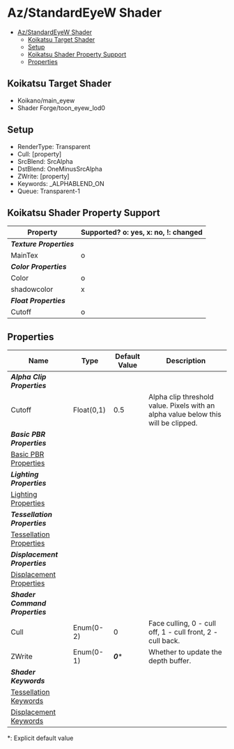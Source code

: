 # Az/StandardEyeW Shader

- [Az/StandardEyeW Shader](#azstandardeyew-shader)
  - [Koikatsu Target Shader](#koikatsu-target-shader)
  - [Setup](#setup)
  - [Koikatsu Shader Property Support](#koikatsu-shader-property-support)
  - [Properties](#properties)

## Koikatsu Target Shader
- Koikano/main_eyew
- Shader Forge/toon_eyew_lod0

## Setup
- RenderType: Transparent
- Cull: [property]
- SrcBlend: SrcAlpha
- DstBlend: OneMinusSrcAlpha
- ZWrite: [property]
- Keywords: _ALPHABLEND_ON
- Queue: Transparent-1

## Koikatsu Shader Property Support
| Property                 | Supported? o: yes, x: no, !: changed |
| ------------------------ | ------------------------------------ |
| ***Texture Properties*** |                                      |
| MainTex                  | o                                    |
| ***Color Properties***   |                                      |
| Color                    | o                                    |
| shadowcolor              | x                                    |
| ***Float Properties***   |                                      |
| Cutoff                   | o                                    |

## Properties
| Name                                                             | Type       | Default Value | Description                                                                        |
| ---------------------------------------------------------------- | ---------- | ------------- | ---------------------------------------------------------------------------------- |
| ***Alpha Clip Properties***                                      |            |               |                                                                                    |
| Cutoff                                                           | Float(0,1) | 0.5           | Alpha clip threshold value. Pixels with an alpha value below this will be clipped. |
| ***Basic PBR Properties***                                       |            |               |                                                                                    |
| [Basic PBR Properties](basic_pbr_properties.md)                  |            |               |                                                                                    |
| ***Lighting Properties***                                        |            |               |                                                                                    |
| [Lighting Properties](lighting_properties.md)                    |            |               |                                                                                    |
| ***Tessellation Properties***                                    |            |               |                                                                                    |
| [Tessellation Properties](tessellation_properties.md#properties) |            |               |                                                                                    |
| ***Displacement Properties***                                    |            |               |                                                                                    |
| [Displacement Properties](displacement_properties.md#properties) |            |               |                                                                                    |
| ***Shader Command Properties***                                  |            |               |                                                                                    |
| Cull                                                             | Enum(0-2)  | 0             | Face culling, 0 - cull off, 1 - cull front, 2 - cull back.                         |
| ZWrite                                                           | Enum(0-1)  | ***0****      | Whether to update the depth buffer.                                                |
| ***Shader Keywords***                                            |            |               |                                                                                    |
| [Tessellation Keywords](tessellation_properties.md#keywords)     |            |               |                                                                                    |
| [Displacement Keywords](displacement_properties.md#keywords)     |            |               |                                                                                    |

*: Explicit default value